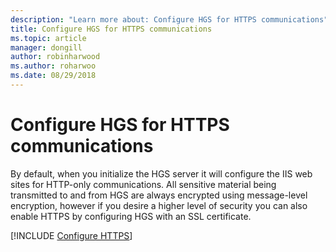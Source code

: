 ```yaml
---
description: "Learn more about: Configure HGS for HTTPS communications"
title: Configure HGS for HTTPS communications
ms.topic: article
manager: dongill
author: robinharwood
ms.author: roharwoo
ms.date: 08/29/2018
---
```


# Configure HGS for HTTPS communications

>

By default, when you initialize the HGS server it will configure the IIS web sites for HTTP-only communications.
All sensitive material being transmitted to and from HGS are always encrypted using message-level encryption, however if you desire a higher level of security you can also enable HTTPS by configuring HGS with an SSL certificate.

[!INCLUDE [Configure HTTPS](../../../includes/configure-hgs-for-https.md)]

